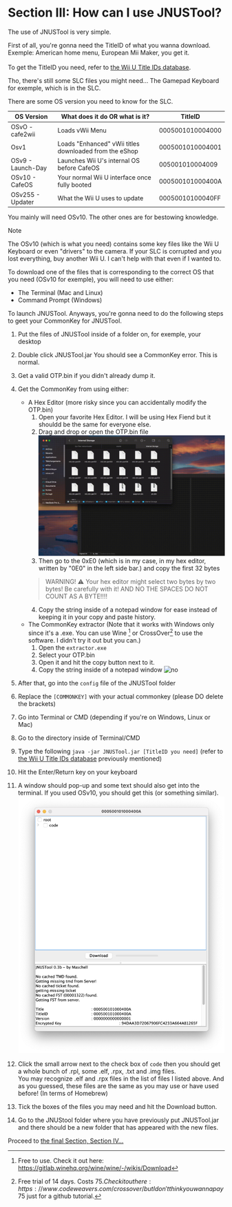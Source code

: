 # Section III: How can I use JNUSTool?

The use of JNUSTool is very simple.

First of all, you're gonna need the TitleID of what you wanna download. <br>
Exemple: American home menu, European Mii Maker, you get it. <br> <br> To get the TitleID you need, refer to [the Wii U Title IDs database](https://wiiubrew.org/wiki/Title_database).

Tho, there's still some SLC files you might need... The Gamepad Keyboard for exemple, which is in the SLC.

There are some OS version you need to know for the SLC.

| OS Version | What does it do OR what is it? | TitleID |
| ---| --- | --- |
| OSvO - cafe2wii | Loads vWii Menu | 0005001010004000 |
| Osv1 | Loads "Enhanced" vWii titles downloaded from the eShop | 0005001010004001 |
| OSv9 - Launch-Day | Launches Wii U's internal OS before CafeOS | 005001010004009 |
| OSv10 - CafeOS | Your normal Wii U interface once fully booted | 000500101000400A |
| OSv255 - Updater | What the Wii U uses to update | 00050010100040FF |

You mainly will need OSv10. The other ones are for bestowing knowledge.

> [!NOTE]
> The OSv10 (which is what you need) contains some key files like the Wii U Keyboard or even "drivers" to the camera. If your SLC is corrupted and you lost everything, buy another Wii U. I can't help with that even if I wanted to.

To download one of the files that is corresponding to the correct OS that you need (OSv10 for exemple), you will need to use either:

- The Terminal (Mac and Linux)
- Command Prompt (Windows)

To launch JNUSTool. Anyways, you're gonna need to do the following steps to geet your CommonKey for JNUSTool.

1. Put the files of JNUSTool inside of a folder on, for exemple, your desktop
2. Double click JNUSTool.jar
You should see a CommonKey error. This is normal.
3. Get a valid OTP.bin if you didn't already dump it.
4. Get the CommonKey from using either:
    - A Hex Editor (more risky since you can accidentally modify the OTP.bin)
        1. Open your favorite Hex Editor. I will be using Hex Fiend but it shouldd be the same for everyone else.
        2. Drag and drop or open the OTP.bin file
        ![Draging and dropping the OTP.bin inside of the hex editor I'm using](/assets/images/drag_and_drop_otp.gif)
        3. Then go to the 0xE0 (which is in my case, in my hex editor, written by "0E0" in the left side bar.) and copy the first 32 bytes
        > WARNING! :warning: Your hex editor might select two bytes by two bytes! Be carefully with it! AND NO THE SPACES DO NOT COUNT AS A BYTE!!!!
        4. Copy the string inside of a notepad window for ease instead of keeping it in your copy and paste history.
    - The CommonKey extractor (Note that it works with Windows only since it's a .exe. You can use Wine [^1] or CrossOver[^2] to use the software. I didn't try it out but you can.)
        1. Open the `extractor.exe`
        2. Select your OTP.bin 
        3. Open it and hit the copy button next to it. 
        4. Copy the string inside of a notepad window
        ![no](/assets/images/commonkey_extractor_section3.gif)

5. After that, go into the `config` file of the JNUSTool folder
6. Replace the `[COMMONKEY]` with your actual commonkey (please DO delete the brackets)
6. Go into Terminal or CMD (depending if you're on Windows, Linux or Mac)
7. Go to the directory inside of Terminal/CMD
8. Type the following `java -jar JNUSTool.jar [TitleID you need]` (refer to [the Wii U Title IDs database](https://wiiubrew.org/wiki/Title_database) previously mentioned)
9. Hit the Enter/Return key on your keyboard
10. A window should pop-up and some text should also get into the terminal. If you used OSv10, you should get this (or something similar). ![nuh uh no alts](/assets/images/jnustool_osv10.png) 
11. Click the small arrow next to the check box of `code` then you should get a whole bunch of .rpl, some .elf, .rpx, .txt and .img files. <br> You may recognize .elf and .rpx files in the list of files I listed above. And as you guessed, these files are the same as you may use or have used before! (In terms of Homebrew)
12. Tick the boxes of the files you may need and hit the Download button.
13. Go to the JNUStool folder where you have previously put JNUSTool.jar and there should be a new folder that has appeared with the new files.

Proceed to [the final Section, Section IV...](/assets/Section4.md)

[^1]: Free to use. Check it out here: https://gitlab.winehq.org/wine/wine/-/wikis/Download
[^2]: Free trial of 14 days. Costs 75$. Check it out here: https://www.codeweavers.com/crossover/ but I don't think you wanna pay 75$ just for a github tutorial.
